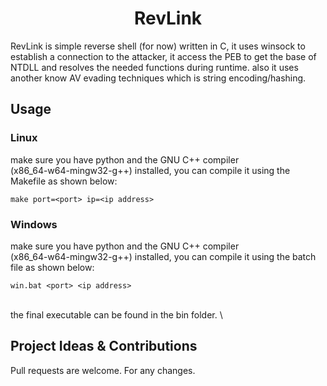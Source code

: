 <div align="center">
  <h1>RevLink</h1>
</div>
RevLink is simple reverse shell (for now) written in C, it uses winsock to establish a connection to the attacker, it access the PEB to get the base of NTDLL and resolves the needed functions during runtime. also it uses another know AV evading techniques which is string encoding/hashing.

## Usage
### Linux
make sure you have python and the GNU C++ compiler\
(x86_64-w64-mingw32-g++) installed, you can compile it using the Makefile as shown below:
```
make port=<port> ip=<ip address>
```
### Windows
make sure you have python and the GNU C++ compiler\
(x86_64-w64-mingw32-g++) installed, you can compile it using the batch file as shown below:
```
win.bat <port> <ip address>
```
\
the final executable can be found in the bin folder.
\
## Project Ideas & Contributions

Pull requests are welcome. For any changes.